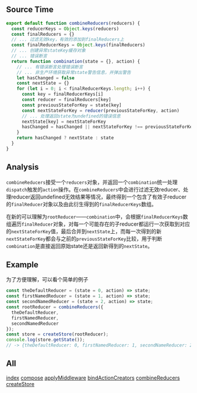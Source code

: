 ## Source Time
```javascript
export default function combineReducers(reducers) {
  const reducerKeys = Object.keys(reducers)
  const finalReducers = {}
  // ... 过滤无效key，有效的添加到finalReducers上
  const finalReducerKeys = Object.keys(finalReducers)
  // ... 创建异常stateKey缓存对象
  // ... 错误断言
  return function combination(state = {}, action) {
    // ... 有错误断言处理错误断言
    // ... 非生产环境获取异常state警告信息，并弹出警告
    let hasChanged = false
    const nextState = {}
    for (let i = 0; i < finalReducerKeys.length; i++) {
      const key = finalReducerKeys[i]
      const reducer = finalReducers[key]
      const previousStateForKey = state[key]
      const nextStateForKey = reducer(previousStateForKey, action)
      // ... 处理返回state为undefined的错误信息
      nextState[key] = nextStateForKey
      hasChanged = hasChanged || nextStateForKey !== previousStateForKey
    }
    return hasChanged ? nextState : state
  }
}
```

## Analysis
`combineReducers`接受一个`reducers`对象，并返回一个`combination`统一处理`dispatch`触发的`action`操作。在`combineReducers`中会进行过滤无效reducer、处理reducer返回undefined无效结果等情况，最终得到一个包含了有效子reducer的`finalReducer`对象以及由此衍生得到的`finalReducerKeys`数组。

在新的可以理解为`rootReducer`——`combination`中，会根据`finalReducerKeys`数组遍历`finalReducer`对象，对每一个可能存在的子reducer都运行一次获取到对应的`nextStateForKey`值，最后合并到`nextState`上，而每一次得到的新`nextStateForKey`都会与之前的`previousStateForKey`比较，用于判断`combination`是直接返回原始state还是返回新得到的`nextState`。

## Example
为了方便理解，可以看个简单的例子
```javascript
const theDefaultReducer = (state = 0, action) => state;
const firstNamedReducer = (state = 1, action) => state;
const secondNamedReducer = (state = 2, action) => state;
const rootReducer = combineReducers({
  theDefaultReducer,
  firstNamedReducer,
  secondNamedReducer
});
const store = createStore(rootReducer);
console.log(store.getState());
// -> {theDefaultReducer: 0, firstNamedReducer: 1, secondNameReducer: 2}
```

## All
[index](./index.md)
[compose](./compose.md)
[applyMiddleware](./applyMiddleware.md)
[bindActionCreators](./bindActionCreators.md)
[combineReducers](./combineReducers.md)
[createStore](./createStore.md)